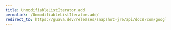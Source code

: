 ```yaml
---
title: UnmodifiableListIterator.add
permalink: /UnmodifiableListIterator.add/
redirect_to: https://guava.dev/releases/snapshot-jre/api/docs/com/google/common/collect/UnmodifiableListIterator.html#add-E-
---
```

